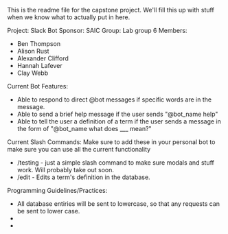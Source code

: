 This is the readme file for the capstone project.
We'll fill this up with stuff when we know what to actually put in here.

Project: Slack Bot
Sponsor: SAIC
Group: Lab group 6
Members:

- Ben Thompson
- Alison Rust
- Alexander Clifford
- Hannah Lafever
- Clay Webb

Current Bot Features:

- Able to respond to direct @bot messages if specific words are in the message.
- Able to send a brief help message if the user sends "@bot_name help"
- Able to tell the user a definition of a term if the user sends a message in the form of "@bot_name what does ___ mean?"

Current Slash Commands:
Make sure to add these in your personal bot to make sure you can use all the current functionality

- /testing - just a simple slash command to make sure modals and stuff work. Will probably take out soon.
- /edit - Edits a term's definition in the database.

Programming Guidelines/Practices:

- All database entiries will be sent to lowercase, so that any requests can be sent to lower case.
-
-
